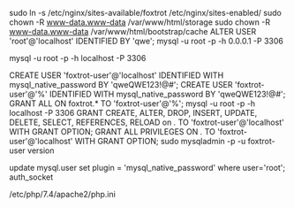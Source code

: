 sudo ln -s /etc/nginx/sites-available/foxtrot /etc/nginx/sites-enabled/
sudo chown -R www-data.www-data /var/www/html/storage
sudo chown -R www-data.www-data /var/www/html/bootstrap/cache
ALTER USER 'root'@'localhost' IDENTIFIED BY 'qwe';
mysql -u root -p -h 0.0.0.1 -P 3306

mysql -u root -p -h localhost -P 3306

CREATE USER 'foxtrot-user'@'localhost' IDENTIFIED WITH mysql_native_password BY 'qweQWE123!@#';
CREATE USER 'foxtrot-user'@'%' IDENTIFIED WITH mysql_native_password BY 'qweQWE123!@#';
GRANT ALL ON foxtrot.* TO 'foxtrot-user'@'%';
mysql -u root -p -h localhost -P 3306
GRANT CREATE, ALTER, DROP, INSERT, UPDATE, DELETE, SELECT, REFERENCES, RELOAD on *.* TO 'foxtrot-user'@'localhost' WITH GRANT OPTION;
GRANT ALL PRIVILEGES ON *.* TO 'foxtrot-user'@'localhost' WITH GRANT OPTION;
sudo mysqladmin -p -u foxtrot-user version

update mysql.user set plugin = 'mysql_native_password' where user='root';
auth_socket

/etc/php/7.4/apache2/php.ini



